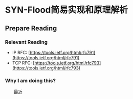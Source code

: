 SYN-Flood简易实现和原理解析
===========================

## Prepare Reading
### Relevant Reading
 - IP RFC: [https://tools.ietf.org/html/rfc791](https://tools.ietf.org/html/rfc791)
 - TCP RFC: [https://tools.ietf.org/html/rfc793](https://tools.ietf.org/html/rfc793)

### Why I am doing this?

&emsp;&emsp;最近
